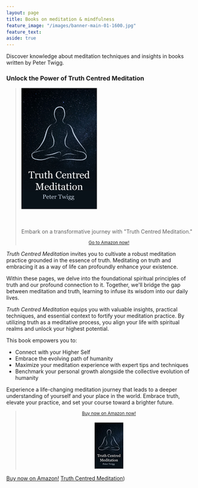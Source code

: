 ```yaml
---
layout: page
title: Books on meditation & mindfulness
feature_image: "/images/banner-main-01-1600.jpg"
feature_text: 
aside: true 
---
```


Discover knowledge about meditation techniques and insights in books written by Peter Twigg.

### Unlock the Power of Truth Centred Meditation 

<blockquote class="photo">
	<img src="/images/book-cover-truth-centred-meditation.jpg" width="200">
	<br>
	<br>
	<br>
	<p>Embark on a transformative journey with "Truth Centred Meditation."</p>
	<footer><small><center><a href="https://amzn.to/3RGcAW5">Go to Amazon now!</a></center></small></footer>
</blockquote>

*Truth Centred Meditation* invites you to cultivate a robust meditation practice grounded in the essence of truth. Meditating on truth and embracing it as a way of life can profoundly enhance your existence.

Within these pages, we delve into the foundational spiritual principles of truth and our profound connection to it. Together, we'll bridge the gap between meditation and truth, learning to infuse its wisdom into our daily lives.

*Truth Centred Meditation* equips you with valuable insights, practical techniques, and essential context to fortify your meditation practice. 
By utilizing truth as a meditative process, you align your life with spiritual realms and unlock your highest potential. 

This book empowers you to: 

* Connect with your Higher Self
* Embrace the evolving path of humanity
* Maximize your meditation experience with expert tips and techniques
* Benchmark your personal growth alongside the collective evolution of humanity

Experience a life-changing meditation journey that leads to a deeper understanding of yourself and your place in the world. Embrace truth, elevate your practice, and set your course toward a brighter future.

<blockquote class="photo">
	<small><center><a href="https://amzn.to/3RGcAW5">Buy now on Amazon now!</a></center></small>
	<br>
	<footer><small><center><img src="/images/truth-centred-meditation2.jpg"></center></small></footer>	
</blockquote>

[Buy now on Amazon!](https://amzn.to/3RGcAW5)
[Truth Centred Meditation](/images/truth-centred-meditation2.jpg))
